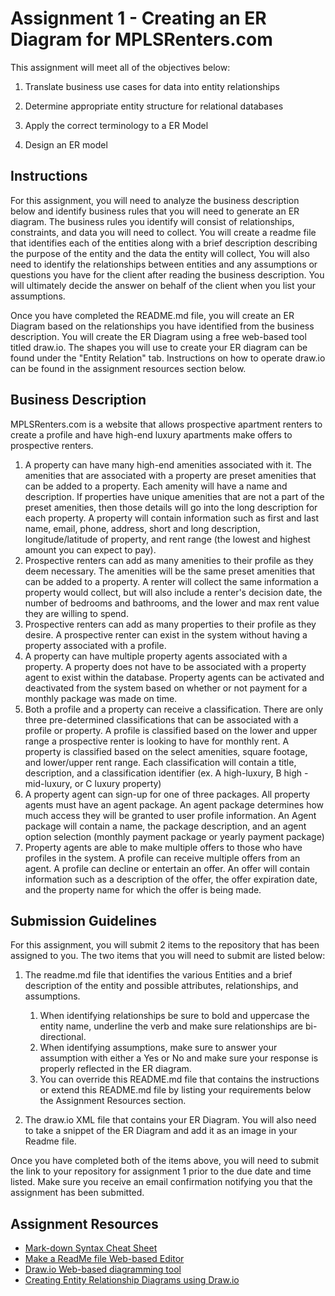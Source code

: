 # Assignment 1 - Creating an ER Diagram for MPLSRenters.com
This assignment will meet all of the objectives below:
1. Translate business use cases for data into entity relationships

2. Determine appropriate entity structure for relational databases

3. Apply the correct terminology to a ER Model

4. Design an ER model

## Instructions
For this assignment, you will need to analyze the business description below and identify business rules that you will need to generate an ER diagram.  The business rules you identify will consist of relationships,  constraints, and data you will need to collect.  You will create a readme file that identifies each of the entities along with a brief description describing the purpose of the entity and the data the entity will collect, You will also need to identify the relationships between entities and any assumptions or questions you have for the client after reading the business description.  You will ultimately decide the answer on behalf of the client when you list your assumptions.

Once you have completed the README.md file, you will create an ER Diagram based on the relationships you have identified from the business description.  You will create the ER Diagram using a free web-based tool titled draw.io.  The shapes you will use to create your ER diagram can be found under the "Entity Relation" tab.  Instructions on how to operate draw.io can be found in the assignment resources section below.

## Business Description
MPLSRenters.com is a website that allows prospective apartment renters to create a profile and have
high-end luxury apartments make offers to prospective renters.

1.  A property can have many high-end amenities associated with it. The amenities that are
associated with a property are preset amenities that can be added to a property.  Each amenity will have a name and description. 
 If properties have unique amenities that are not a part of the preset amenities, then those details will go into
the long description for each property. A property will contain information such as first and last name, email, phone, address, short and long description, longitude/latitude of property, and rent range (the lowest and highest amount you can expect to pay).
2. Prospective renters can add as many amenities to their profile as they deem necessary. The amenities will
be the same preset amenities that can be added to a property.  A renter will collect the same information a property would collect, but will also include a renter's decision date, the number of bedrooms and bathrooms, and the lower and max rent value they are willing to spend.  
3. Prospective renters can add as many properties to their profile as they desire. A prospective renter can exist in the system without having a property associated with a profile.
4. A property can have multiple property agents associated with a property. A property does not
have to be associated with a property agent to exist within the database. Property agents can
be activated and deactivated from the system based on whether or not payment for a monthly
package was made on time.
5. Both a profile and a property can receive a classification. There are only three pre-determined
classifications that can be associated with a profile or property. A profile is classified based on
the lower and upper range a prospective renter is looking to have for monthly rent. A
property is classified based on the select amenities, square footage, and lower/upper rent range. Each classification will contain a title, description, and a classification identifier (ex.  A high-luxury, B high - mid-luxury, or C luxury property)
6. A property agent can sign-up for one of three packages. All property agents must have an agent
package. An agent package determines how much access they will be granted to user profile
information.  An Agent package will contain a name, the package description, and an agent option selection (monthly payment package or yearly payment package)
7. Property agents are able to make multiple offers to those who have profiles in the system. A
profile can receive multiple offers from an agent. A profile can decline or entertain an offer.  An offer will contain information such as a description of the offer, the offer expiration date, and the property name for which the offer is being made.

## Submission Guidelines

For this assignment, you will submit 2 items to the repository that has been assigned to you.  The two items that you will need to submit are listed below: 
1. The readme.md file that identifies the various Entities and a brief description of the entity and possible attributes, relationships, and assumptions. 
   1. When identifying relationships be sure to bold and uppercase the entity name, underline the verb and make sure relationships are bi-directional. 
   2. When identifying assumptions, make sure to answer your assumption with either a Yes or No and make sure your response is properly reflected in the ER diagram.  
   3. You can override this README.md file that contains the instructions or extend this README.md file by listing your requirements below the Assignment Resources section.

2. The draw.io XML file that contains your ER Diagram.  You will also need to take a snippet of the ER Diagram and add it as an image in your Readme file.

Once you have completed both of the items above, you will need to submit the link to your repository for assignment 1 prior to the due date and time listed.  Make sure you receive an email confirmation notifying you that the assignment has been submitted.


## Assignment Resources
- [Mark-down Syntax Cheat Sheet](https://enterprise.github.com/downloads/en/markdown-cheatsheet.pdf)
- [Make a ReadMe file Web-based Editor](https://www.makeareadme.com/)
- [Draw.io Web-based diagramming tool](https://app.diagrams.net/)
- [Creating Entity Relationship Diagrams using Draw.io](https://www.youtube.com/watch?v=lAtCySGDD48)
